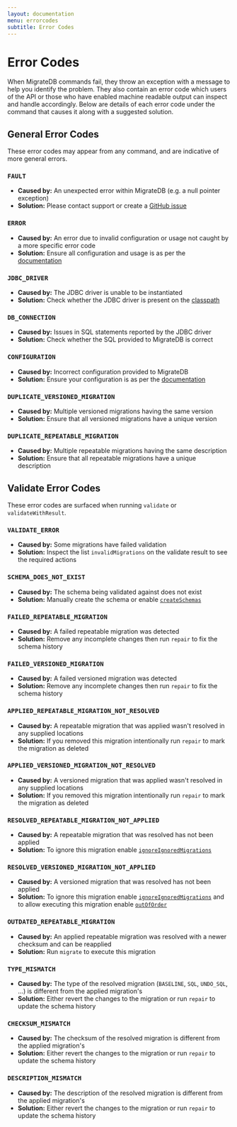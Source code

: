 ```yaml
---
layout: documentation
menu: errorcodes
subtitle: Error Codes
---
```


# Error Codes

When MigrateDB commands fail, they throw an exception with a message to help you identify the problem. They also contain
an error code which users of the API or those who have enabled machine readable output can inspect and handle
accordingly. Below are details of each error code under the command that causes it along with a suggested solution.

## General Error Codes

These error codes may appear from any command, and are indicative of more general errors.

### `FAULT`

- **Caused by:** An unexpected error within MigrateDB (e.g. a null pointer exception)
- **Solution:** Please contact support or create a [GitHub issue](https://github.com/daniel-huss/migratedb/issues)

### `ERROR`

- **Caused by:** An error due to invalid configuration or usage not caught by a more specific error code
- **Solution:** Ensure all configuration and usage is as per the [documentation](/documentation)

### `JDBC_DRIVER`

- **Caused by:** The JDBC driver is unable to be instantiated
- **Solution:** Check whether the JDBC driver is present on the [classpath](/migratedb/documentation/adding-to-the-class-path)

### `DB_CONNECTION`

- **Caused by:** Issues in SQL statements reported by the JDBC driver
- **Solution:** Check whether the SQL provided to MigrateDB is correct

### `CONFIGURATION`

- **Caused by:** Incorrect configuration provided to MigrateDB
- **Solution:** Ensure your configuration is as per the [documentation](/migratedb/documentation/configuration/parameters/)

### `DUPLICATE_VERSIONED_MIGRATION`

- **Caused by:** Multiple versioned migrations having the same version
- **Solution:** Ensure that all versioned migrations have a unique version

### `DUPLICATE_REPEATABLE_MIGRATION`

- **Caused by:** Multiple repeatable migrations having the same description
- **Solution:** Ensure that all repeatable migrations have a unique description


## Validate Error Codes

These error codes are surfaced when running `validate` or `validateWithResult`.

### `VALIDATE_ERROR`

- **Caused by:** Some migrations have failed validation
- **Solution:** Inspect the list `invalidMigrations` on the validate result to see the required actions

### `SCHEMA_DOES_NOT_EXIST`

- **Caused by:** The schema being validated against does not exist
- **Solution:** Manually create the schema or
  enable [`createSchemas`](/migratedb/documentation/configuration/parameters/createSchemas)

### `FAILED_REPEATABLE_MIGRATION`

- **Caused by:** A failed repeatable migration was detected
- **Solution:** Remove any incomplete changes then run `repair` to fix the schema history

### `FAILED_VERSIONED_MIGRATION`

- **Caused by:** A failed versioned migration was detected
- **Solution:** Remove any incomplete changes then run `repair` to fix the schema history

### `APPLIED_REPEATABLE_MIGRATION_NOT_RESOLVED`

- **Caused by:** A repeatable migration that was applied wasn't resolved in any supplied locations
- **Solution:** If you removed this migration intentionally run `repair` to mark the migration as deleted

### `APPLIED_VERSIONED_MIGRATION_NOT_RESOLVED`

- **Caused by:** A versioned migration that was applied wasn't resolved in any supplied locations
- **Solution:** If you removed this migration intentionally run `repair` to mark the migration as deleted

### `RESOLVED_REPEATABLE_MIGRATION_NOT_APPLIED`

- **Caused by:** A repeatable migration that was resolved has not been applied
- **Solution:** To ignore this migration
  enable [`ignoreIgnoredMigrations`](/migratedb/documentation/configuration/parameters/ignoreIgnoredMigrations)

### `RESOLVED_VERSIONED_MIGRATION_NOT_APPLIED`

- **Caused by:** A versioned migration that was resolved has not been applied
- **Solution:** To ignore this migration
  enable [`ignoreIgnoredMigrations`](/migratedb/documentation/configuration/parameters/ignoreIgnoredMigrations) and to allow
  executing this migration enable [`outOfOrder`](/migratedb/documentation/configuration/parameters/outOfOrder)

### `OUTDATED_REPEATABLE_MIGRATION`

- **Caused by:** An applied repeatable migration was resolved with a newer checksum and can be reapplied
- **Solution:** Run `migrate` to execute this migration

### `TYPE_MISMATCH`

- **Caused by:** The type of the resolved migration (`BASELINE`, `SQL`, `UNDO_SQL`, ...) is different from the applied
  migration's
- **Solution:** Either revert the changes to the migration or run `repair` to update the schema history

### `CHECKSUM_MISMATCH`

- **Caused by:** The checksum of the resolved migration is different from the applied migration's
- **Solution:** Either revert the changes to the migration or run `repair` to update the schema history

### `DESCRIPTION_MISMATCH`

- **Caused by:** The description of the resolved migration is different from the applied migration's
- **Solution:** Either revert the changes to the migration or run `repair` to update the schema history

